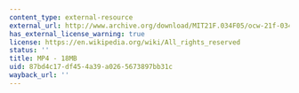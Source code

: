 ```yaml
---
content_type: external-resource
external_url: http://www.archive.org/download/MIT21F.034F05/ocw-21f-034-susan-int-eslclass-1-220k.mp4
has_external_license_warning: true
license: https://en.wikipedia.org/wiki/All_rights_reserved
status: ''
title: MP4 - 18MB
uid: 87bd4c17-df45-4a39-a026-5673897bb31c
wayback_url: ''
---
```

